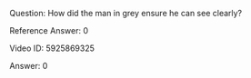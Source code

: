 Question: How did the man in grey ensure he can see clearly?

Reference Answer: 0

Video ID: 5925869325

Answer: 0

